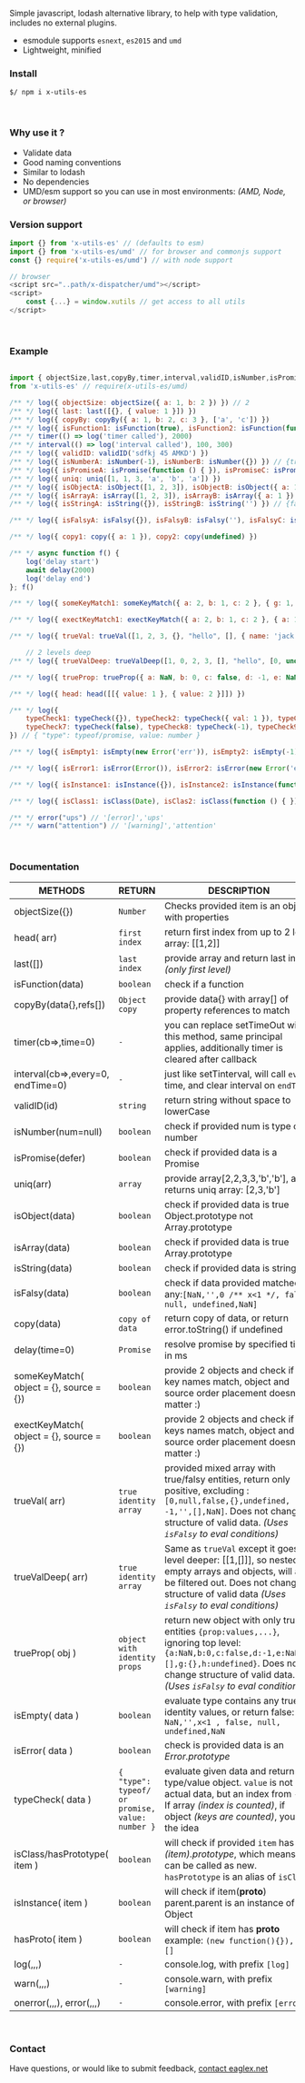 
Simple javascript, lodash alternative library, to help with type validation, includes no external plugins.
* esmodule supports `esnext`, `es2015` and `umd`
* Lightweight, minified
&nbsp;
&nbsp;


### Install
```shell
$/ npm i x-utils-es
```
&nbsp;
&nbsp;


### Why use it ?
* Validate data
* Good naming conventions
* Similar to lodash
* No dependencies
* UMD/esm support so you can use in most environments: *(AMD, Node, or browser)*
&nbsp;
&nbsp;


### Version support
```js
import {} from 'x-utils-es' // (defaults to esm)
import {} from 'x-utils-es/umd' // for browser and commonjs support
const {} require('x-utils-es/umd') // with node support

// browser
<script src="..path/x-dispatcher/umd"></script>
<script>
    const {...} = window.xutils // get access to all utils
</script>
```
&nbsp;
&nbsp;




### Example
```js

import { objectSize,last,copyBy,timer,interval,validID,isNumber,isPromise,uniq,isFunction,isObject,isArray,isString,isFalsy,copy,delay,someKeyMatch,exectKeyMatch,head,trueVal,trueValDeep,trueProp,typeCheck,isEmpty,isError, log,warn,onerror,error, isClass,hasPrototype, isInstance,hasProto } 
from 'x-utils-es' // require(x-utils-es/umd) 

/** */ log({ objectSize: objectSize({ a: 1, b: 2 }) }) // 2
/** */ log({ last: last([{}, { value: 1 }]) })
/** */ log({ copyBy: copyBy({ a: 1, b: 2, c: 3 }, ['a', 'c']) })
/** */ log({ isFunction1: isFunction(true), isFunction2: isFunction(function () { }) }) // {false, true}
/** */ timer(() => log('timer called'), 2000)
/** */ interval(() => log('interval called'), 100, 300)
/** */ log({ validID: validID('sdfkj 45 AMKD') })
/** */ log({ isNumberA: isNumber(-1), isNumberB: isNumber({}) }) // {true, false}
/** */ log({ isPromiseA: isPromise(function () { }), isPromiseC: isPromise(Promise.resolve()) }) // {false, true}
/** */ log({ uniq: uniq([1, 1, 3, 'a', 'b', 'a']) })
/** */ log({ isObjectA: isObject([1, 2, 3]), isObjectB: isObject({ a: 1 }), isObjectC:isObject( (new class{}) ) }) // {false, true, true}
/** */ log({ isArrayA: isArray([1, 2, 3]), isArrayB: isArray({ a: 1 }) }) // {true, false}
/** */ log({ isStringA: isString({}), isStringB: isString('') }) // {false, true}

/** */ log({ isFalsyA: isFalsy({}), isFalsyB: isFalsy(''), isFalsyC: isFalsy([]), isFalsyD: isFalsy([0]), isFalsyE: isFalsy(true), isFalsyF: isFalsy(1), isFalsyG: isFalsy(' '), isFalsyH: isFalsy(NaN) }) // {true, true, true, false, false, false,false, true}

/** */ log({ copy1: copy({ a: 1 }), copy2: copy(undefined) })

/** */ async function f() {
    log('delay start')
    await delay(2000)
    log('delay end')
}; f()

/** */ log({ someKeyMatch1: someKeyMatch({ a: 2, b: 1, c: 2 }, { g: 1, e: 1, a: 1 }), someKeyMatch2: someKeyMatch({ a: 2, b: 1, c: 2 }, { d: 1, e: 1, f: 1 }) }) // {true, false}

/** */ log({ exectKeyMatch1: exectKeyMatch({ a: 2, b: 1, c: 2 }, { a: 1, b: 1, c: 1 }), exectKeyMatc2: exectKeyMatch({ a: 2, b: 1, c: 2 }, { d: 1, e: 1, f: 1 }) }) // {true, false}

/** */ log({ trueVal: trueVal([1, 2, 3, {}, "hello", [], { name: 'jack' }, false, null, NaN, undefined]) })

    // 2 levels deep
/** */ log({ trueValDeep: trueValDeep([1, 0, 2, 3, [], "hello", [0, undefined, -1, false, NaN, 1], { name: 'jack' }, false, null, undefined]) })

/** */ log({ trueProp: trueProp({ a: NaN, b: 0, c: false, d: -1, e: NaN, f: [], g: 'hello', h: {}, i: undefined }) }) // {g: 'hello'}

/** */ log({ head: head([[{ value: 1 }, { value: 2 }]]) })

/** */ log({
    typeCheck1: typeCheck({}), typeCheck2: typeCheck({ val: 1 }), typeCheck3: typeCheck([1]), typeCheck4: typeCheck(Promise.resolve(null)), typeCheck5: typeCheck(function () { }), typeCheck6: typeCheck(''),
    typeCheck7: typeCheck(false), typeCheck8: typeCheck(-1), typeCheck9: typeCheck(Date)
}) // { "type": typeof/promise, value: number }

/** */ log({ isEmpty1: isEmpty(new Error('err')), isEmpty2: isEmpty(-1), isEmpty3: isEmpty([1]), isEmpty4: isEmpty([]), isEmpty5: isEmpty({ v: 1 }), isEmpty6: isEmpty({}) }) // {false,false,false,true,false,true}

/** */ log({ isError1: isError(Error()), isError2: isError(new Error('err')) }) // {true,true}

/** */ log({ isInstance1: isInstance({}), isInstance2: isInstance(function () { }), isInstance3: isInstance(new function () { }) }) // {false, false, true}

/** */ log({ isClass1: isClass(Date), isClas2: isClass(function () { }), isClas3: isClass(new function () { }) }) // {false, false, true}

/** */ error("ups") // '[error]','ups'
/** */ warn("attention") // '[warning]','attention'
```
&nbsp;
&nbsp;



### Documentation

|METHODS                |RETURN                           |DESCRIPTION                         |
|----------------|-------------------------------|-----------------------------|
|objectSize({}) | `Number` |Checks provided item is an object with properties |
|head( arr) | `first index` |return first index from up to 2 level array: [[1,2]]|
|last([]) | `last index` |provide array and return last index _(only first level)_ |
|isFunction(data) | `boolean` |check if a function |
|copyBy(data{},refs[]) | `Object copy` |provide data{} with array[] of property references to match |
|timer(cb=>,time=0) | `-` |you can replace setTimeOut with this method, same principal applies, additionally timer is cleared after callback |
|interval(cb=>,every=0, endTime=0) |`-` |just like setTinterval, will call `every` time, and clear interval on `endTime`|
|validID(id) |`string` |return string without space to lowerCase|
|isNumber(num=null) |`boolean` |check if provided num is type of number|
|isPromise(defer) |`boolean` |check if provided data is a Promise|
|uniq(arr) |`array` |provide array[2,2,3,3,'b','b'], and returns uniq array: [2,3,'b']|
|isObject(data) |`boolean` |check if provided data is true Object.prototype not Array.prototype|
|isArray(data) |`boolean` |check if provided data is true Array.prototype |
|isString(data) |`boolean` |check if provided data is string |
|isFalsy(data) |`boolean` |check if data provided matched any:`[NaN,'',0 /** x<1 */, false, null, undefined,NaN]` |
|copy(data) |`copy of data` |return copy of data, or return error.toString() if undefined|
|delay(time=0) | `Promise` |resolve promise by specified time in ms|
|someKeyMatch( object = {}, source = {}) | `boolean` |provide 2 objects and check if any key names match, object and source order placement doesn't matter :)|
|exectKeyMatch( object = {}, source = {}) | `boolean` |provide 2 objects and check if ALL keys names match, object and source order placement doesn't matter :)|
|trueVal( arr) | `true identity array` |provided mixed array with true/falsy entities, return only positive, excluding :`[0,null,false,{},undefined, -1,'',[],NaN]`. Does not change structure of valid data. _(Uses `isFalsy` to eval conditions)_ |
|trueValDeep( arr) | `true identity array` | Same as `trueVal` except it goes 1 level deeper: [[1,[]]], so nested empty arrays and objects, will also be filtered out. Does not change structure of valid data  _(Uses `isFalsy` to eval conditions)_ |
|trueProp( obj )  | `object with identity props` | return new object with only true entities `{prop:values,...}`, ignoring top level: `{a:NaN,b:0,c:false,d:-1,e:NaN,f:[],g:{},h:undefined}`. Does not change structure of valid data.  _(Uses `isFalsy` to eval conditions)_ |
|isEmpty( data )  | `boolean` |evaluate type contains any true identity values, or return false: `NaN,'',x<1 , false, null, undefined,NaN` |
|isError( data )  | `boolean` |check is provided data is an _Error.prototype_|
|typeCheck( data )  | `{ "type": typeof/ or promise, value: number }` | evaluate given data and return type/value object. `value` is not actual data, but an index from `-<+`. If array _(index is counted)_, if object _(keys are counted)_, you get the idea |
|isClass/hasPrototype( item )  | `boolean` | will check if provided `item` has _(item).prototype_, which means it can be called as new. `hasPrototype` is an alias of `isClass`|
|isInstance( item )  | `boolean` | will check if item(__proto__)  parent.parent is an instance of Object |
|hasProto( item )  | `boolean` | will check if item has __proto__ example: `(new function(){}), {}, []` |
|log(,,,) | `-` |console.log, with prefix `[log]` |
|warn(,,,) | `-` |console.warn, with prefix `[warning]` |
|onerror(,,,), error(,,,) | `-` |console.error, with prefix `[error]` |
&nbsp;
&nbsp;



### Contact
Have questions, or would like to submit feedback, [contact eaglex.net](https://eaglex.net/app/contact?product=x-utils)
